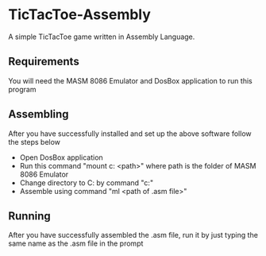 # TicTacToe-Assembly
A simple TicTacToe game written in Assembly Language.

## Requirements
You will need the MASM 8086 Emulator and DosBox application to run this program

## Assembling
After you have successfully installed and set up the above software follow the steps below
<ul>
  <li>Open DosBox application</li>
  <li>Run this command  "mount c: &lt;path&gt;" where path is the folder of MASM 8086 Emulator</li>
  <li>Change directory to C: by command "c:"</li>
  <li>Assemble using command  "ml &lt;path of .asm file&gt;" </li>
</ul>

## Running
After you have successfully assembled the .asm file, run it by just typing the same name as the .asm file in the prompt

